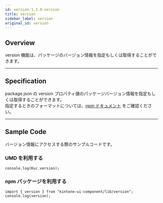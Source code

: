 ```yaml
---
id: version-1.2.0-version
title: version
sidebar_label: version
original_id: version
---
```


## Overview

version 機能は、パッケージのバージョン情報を指定もしくは取得することができます。

---
## Specification

package.json の version プロパティ値のパッケージバージョン情報を指定もしくは取得することができます。<br>
指定するときのフォーマットについては、[npm ドキュメント](https://docs.npmjs.com/cli/v7/configuring-npm/package-json#version) をご確認ください。

---
## Sample Code
バージョン情報にアクセスする際のサンプルコードです。

### UMD を利用する

```javescript
console.log(Kuc.version);
```

### npm パッケージを利用する

```javescript
import { version } from "kintone-ui-component/lib/version";
console.log(version);
```
